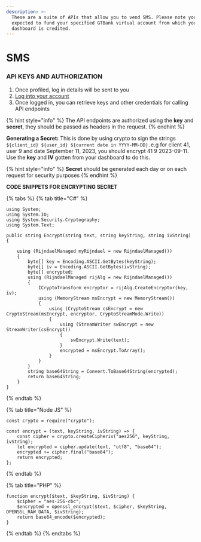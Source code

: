 ```yaml
---
description: >-
  These are a suite of APIs that allow you to vend SMS. Please note you are
  expected to fund your specified GTBank virtual account from which your VAS
  dashboard is credited.
---
```


# SMS

### API KEYS AND AUTHORIZATION

1. Once profiled, log in details will be sent to you
2. [Log into your account ](https://vas.squadco.com/)
3. Once logged in, you can retrieve keys and other credentials for calling API endpoints

{% hint style="info" %}
The API endpoints are authorized using the **key** and **secret**, they should be passed as headers in the request.&#x20;
{% endhint %}

**Generating a Secret:** This is done by using crypto to sign the strings `${client_id} ${user_id} ${current date in YYYY-MM-DD}.`e.g for client 41, user 9 and date September 11, 2023, you should encrypt 41 9 2023-09-11. Use the **key** and **IV**  gotten from your dashboard to do this.

{% hint style="info" %}
&#x20;**Secret** should be generated each day or on each request for security purposes
{% endhint %}

**CODE SNIPPETS FOR ENCRYPTING SECRET**

{% tabs %}
{% tab title="C#" %}
```
using System;
using System.IO;
using System.Security.Cryptography;
using System.Text;

public string Encrypt(string text, string keyString, string ivString)
{

    using (RijndaelManaged myRijndael = new RijndaelManaged())
    {
        byte[] key = Encoding.ASCII.GetBytes(keyString);
        byte[] iv = Encoding.ASCII.GetBytes(ivString);
        byte[] encrypted;
        using (RijndaelManaged rijAlg = new RijndaelManaged())
        {
            ICryptoTransform encryptor = rijAlg.CreateEncryptor(key, iv);
            using (MemoryStream msEncrypt = new MemoryStream())
            {
                using (CryptoStream csEncrypt = new CryptoStream(msEncrypt, encryptor, CryptoStreamMode.Write))
                {
                    using (StreamWriter swEncrypt = new StreamWriter(csEncrypt))
                    {
                        swEncrypt.Write(text);
                    }
                    encrypted = msEncrypt.ToArray();
                }
            }
        }
        string base64String = Convert.ToBase64String(encrypted);
        return base64String;
    }
}

```
{% endtab %}

{% tab title="Node JS" %}
```
const crypto = require("crypto");

const encrypt = (text, keyString, ivString) => {
	const cipher = crypto.createCipheriv("aes256", keyString, ivString);
	let encrypted = cipher.update(text, "utf8", "base64");
	encrypted += cipher.final("base64");
	return encrypted;
};

```
{% endtab %}

{% tab title="PHP" %}
```
function encrypt($text, $keyString, $ivString) {
    $cipher = "aes-256-cbc";
    $encrypted = openssl_encrypt($text, $cipher, $keyString, OPENSSL_RAW_DATA, $ivString);
    return base64_encode($encrypted);
}
```
{% endtab %}
{% endtabs %}

